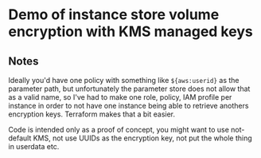 # Demo of instance store volume encryption with KMS managed keys

## Notes
Ideally you'd have one policy with something like `${aws:userid}` as the parameter path, but unfortunately the parameter store does not allow that as a valid name, so I've had to make one role, policy, IAM profile per instance in order to not have one instance being able to retrieve anothers encryption keys.
Terraform makes that a bit easier.

Code is intended only as a proof of concept, you might want to use not-default KMS, not use UUIDs as the encryption key, not put the whole thing in userdata etc.
